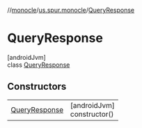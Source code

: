 //[monocle](../../../index.md)/[us.spur.monocle](../index.md)/[QueryResponse](index.md)

# QueryResponse

[androidJvm]\
class [QueryResponse](index.md)

## Constructors

| | |
|---|---|
| [QueryResponse](-query-response.md) | [androidJvm]<br>constructor() |
